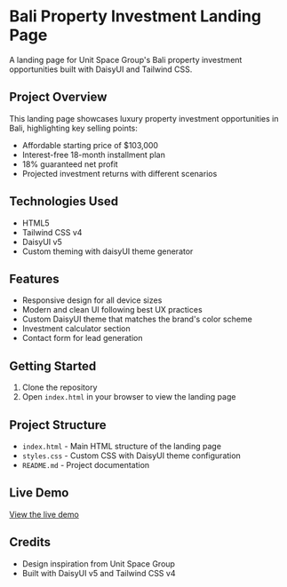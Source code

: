 # Bali Property Investment Landing Page

A landing page for Unit Space Group's Bali property investment opportunities built with DaisyUI and Tailwind CSS.

## Project Overview

This landing page showcases luxury property investment opportunities in Bali, highlighting key selling points:
- Affordable starting price of $103,000
- Interest-free 18-month installment plan
- 18% guaranteed net profit
- Projected investment returns with different scenarios

## Technologies Used

- HTML5
- Tailwind CSS v4
- DaisyUI v5
- Custom theming with daisyUI theme generator

## Features

- Responsive design for all device sizes
- Modern and clean UI following best UX practices
- Custom DaisyUI theme that matches the brand's color scheme
- Investment calculator section
- Contact form for lead generation

## Getting Started

1. Clone the repository
2. Open `index.html` in your browser to view the landing page

## Project Structure

- `index.html` - Main HTML structure of the landing page
- `styles.css` - Custom CSS with DaisyUI theme configuration
- `README.md` - Project documentation

## Live Demo

[View the live demo](https://losdivan.github.io/bali-property-investment/)

## Credits

- Design inspiration from Unit Space Group
- Built with DaisyUI v5 and Tailwind CSS v4